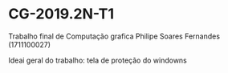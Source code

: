 # CG-2019.2N-T1
Trabalho final de Computação grafica
Philipe Soares Fernandes (1711100027)

Ideai geral do trabalho:
tela de proteção do windowns
